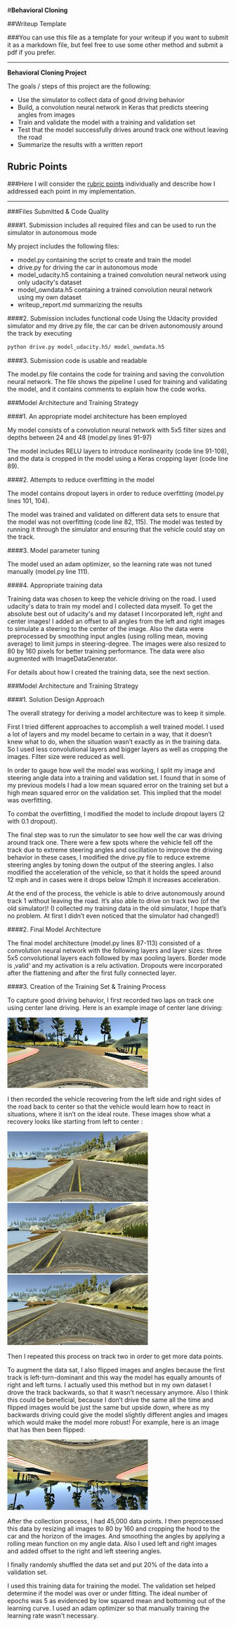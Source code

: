 #**Behavioral Cloning**

##Writeup Template

###You can use this file as a template for your writeup if you want to submit it as a markdown file, but feel free to use some other method and submit a pdf if you prefer.

---

**Behavioral Cloning Project**

The goals / steps of this project are the following:
* Use the simulator to collect data of good driving behavior
* Build, a convolution neural network in Keras that predicts steering angles from images
* Train and validate the model with a training and validation set
* Test that the model successfully drives around track one without leaving the road
* Summarize the results with a written report


[//]: # (Image References)

[image1]: ./write_up_imgs/center_image.jpg "Normal Image"
[image2]: ./write_up_imgs/center_left_recovery.jpg "Recovery Image"
[image3]: ./write_up_imgs/center_left_recovery1.jpg "Recovery Image"
[image4]: ./write_up_imgs/center_left_recovery2.jpg "Recovery Image"
[image5]: ./write_up_imgs/center_image_flipped.jpg "Flipped Image"

## Rubric Points
###Here I will consider the [rubric points](https://review.udacity.com/#!/rubrics/432/view) individually and describe how I addressed each point in my implementation.  

---
###Files Submitted & Code Quality

####1. Submission includes all required files and can be used to run the simulator in autonomous mode

My project includes the following files:
* model.py containing the script to create and train the model
* drive.py for driving the car in autonomous mode
* model_udacity.h5 containing a trained convolution neural network using only udacity's dataset
* model_owndata.h5 containing a trained convolution neural network using my own dataset
* writeup_report.md summarizing the results

####2. Submission includes functional code
Using the Udacity provided simulator and my drive.py file, the car can be driven autonomously around the track by executing
```sh
python drive.py model_udacity.h5/ model_owndata.h5
```

####3. Submission code is usable and readable

The model.py file contains the code for training and saving the convolution neural network. The file shows the pipeline I used for training and validating the model, and it contains comments to explain how the code works.

###Model Architecture and Training Strategy

####1. An appropriate model architecture has been employed

My model consists of a convolution neural network with 5x5 filter sizes and depths between 24 and 48 (model.py lines 91-97)

The model includes RELU layers to introduce nonlinearity (code line 91-108), and the data is cropped in the model using a Keras cropping layer (code line 89).

####2. Attempts to reduce overfitting in the model

The model contains dropout layers in order to reduce overfitting (model.py lines 101, 104).

The model was trained and validated on different data sets to ensure that the model was not overfitting (code line 82, 115). The model was tested by running it through the simulator and ensuring that the vehicle could stay on the track.

####3. Model parameter tuning

The model used an adam optimizer, so the learning rate was not tuned manually (model.py line 111).

####4. Appropriate training data

Training data was chosen to keep the vehicle driving on the road. I used udacity's data to train my model and I collected data myself. To get the absolute best out of udacity's and my dataset I incorporated left, right and center images! I added an offset to all angles from the left and right images to simulate a steering to the center of the image. Also the data were preprocessed by smoothing input angles (using rolling mean, moving average) to limit jumps in steering-degree. The images were also resized to 80 by 160 pixels for better training performance. The data were also augmented with ImageDataGenerator.

For details about how I created the training data, see the next section.

###Model Architecture and Training Strategy

####1. Solution Design Approach

The overall strategy for deriving a model architecture was to keep it simple.

First I tried different approaches to accomplish a well trained model. I used a lot of layers and my model became to certain in a way, that it doesn’t knew what to do, when the situation wasn’t exactly as in the training data. So I used less convolutional layers and bigger layers as well as cropping the images. Filter size were reduced as well.

In order to gauge how well the model was working, I split my image and steering angle data into a training and validation set. I found that in some of my previous models I had a low mean squared error on the training set but a high mean squared error on the validation set. This implied that the model was overfitting.

To combat the overfitting, I modified the model to include dropout layers (2 with 0.1 dropout).

The final step was to run the simulator to see how well the car was driving around track one. There were a few spots where the vehicle fell off the track due to extreme steering angles and oscillation to improve the driving behavior in these cases, I modified the drive.py file to reduce extreme steering angles by toning down the output of the steering angles. I also modified the acceleration of the vehicle, so that it holds the speed around 12 mph and in cases were it drops below 12mph it increases acceleration.

At the end of the process, the vehicle is able to drive autonomously around track 1 without leaving the road. It’s also able to drive on track two (of the old simulator)! (I collected my training data in the old simulator, I hope that’s no problem. At first I didn’t even noticed that the simulator had changed!)

####2. Final Model Architecture

The final model architecture (model.py lines 87-113) consisted of a convolution neural network with the following layers and layer sizes: three 5x5 convolutional layers  each followed by max pooling layers. Border mode is ‚valid‘ and my activation is a relu activation. Dropouts were incorporated after the flattening and after the first fully connected layer.

####3. Creation of the Training Set & Training Process

To capture good driving behavior, I first recorded two laps on track one using center lane driving. Here is an example image of center lane driving:

![alt text][image1]

I then recorded the vehicle recovering from the left side and right sides of the road back to center so that the vehicle would learn how to react in situations, where it isn’t on the ideal route. These images show what a recovery looks like starting from left to center :

![alt text][image2]
![alt text][image3]
![alt text][image4]

Then I repeated this process on track two in order to get more data points.

To augment the data sat, I also flipped images and angles because the  first track is left-turn-dominant and this way the model has equally amounts of right and left turns. I actually used this method but in my own dataset I drove the track backwards, so that it wasn’t necessary anymore. Also I think this could be beneficial, because I don’t drive the same all the time and flipped images would be just the same but upside down, where as my backwards driving could give the model slightly different angles and images which would make the model more robust! For example, here is an image that has then been flipped:

![alt text][image5]


After the collection process, I had 45,000 data points. I then preprocessed this data by resizing all images to 80 by 160 and cropping the hood to the car and the horizon of the images. And smoothing the angles by applying a rolling mean function on my angle data. Also I used left and right images and added offset to the right and left steering angles.


I finally randomly shuffled the data set and put 20% of the data into a validation set.

I used this training data for training the model. The validation set helped determine if the model was over or under fitting. The ideal number of epochs was 5 as evidenced by low squared mean and bottoming out of the learning curve. I used an adam optimizer so that manually training the learning rate wasn't necessary.
